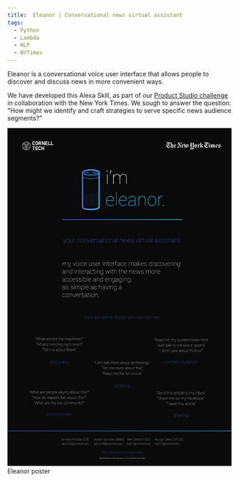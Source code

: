```yaml
---
title:  Eleanor | Conversational news virtual assistant
tags:
  - Python
  - Lambda
  - NLP
  - NYTimes
---
```


Eleanor is a conversational voice user interface that allows people to discover and discuss news in more convenient ways.

<!--more-->

We have developed this Alexa Skill, as part of our [Product Studio challenge](http://cornelltech.io/nytimes83) in collaboration with the New York Times. We sough to answer the question: "How might we identify and craft strategies to serve specific news audience segments?"

<div class="card mb-3">
    <img class="card-img-top" src="https://raw.githubusercontent.com/rzere/rzere.github.io/master/theme/img/eleanor..png"/>
    <div class="card-body bg-light">
        <div class="card-text">
            Eleanor poster
        </div>
    </div>
</div>
